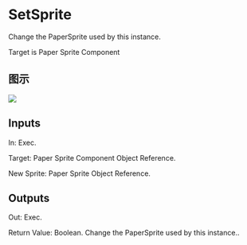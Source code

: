 # SetSprite

Change the PaperSprite used by this instance.

Target is Paper Sprite Component

## 图示

![]($-20221218-21024888.png)

## Inputs

In: Exec.

Target: Paper Sprite Component Object Reference.

New Sprite: Paper Sprite Object Reference.  

## Outputs

Out: Exec.

Return Value: Boolean. Change the PaperSprite used by this instance..

